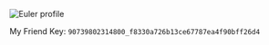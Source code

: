 ![Euler profile](http://projecteuler.net/profile/zhuzhuor.png)

My Friend Key: `90739802314800_f8330a726b13ce67787ea4f90bff26d4`
